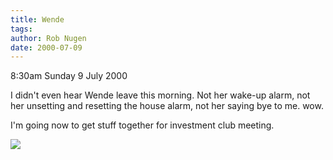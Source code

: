 ```yaml
---
title: Wende
tags: 
author: Rob Nugen
date: 2000-07-09
---
```


<p class=date>8:30am Sunday 9 July 2000</p>

<p>I didn't even hear Wende leave this morning.  Not her wake-up alarm, not her unsetting and resetting the house alarm, not her saying bye to me.  wow.

<p>I'm going now to get stuff together for investment club meeting.

<p><img src="/images/rob/wL-ROB.gif">

